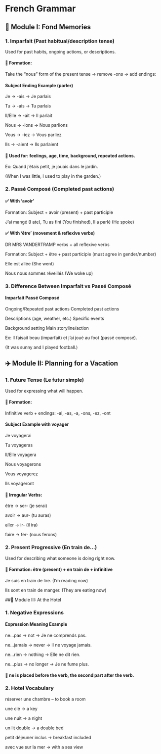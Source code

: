 # French Grammar
  
## 📘 Module I: Fond Memories


### 1. Imparfait (Past habitual/description tense)

Used for past habits, ongoing actions, or descriptions.


#### 🔧 Formation:

Take the “nous” form of the present tense → remove -ons → add endings:


#### Subject	Ending	Example (parler)

Je ->	-ais ->	Je parlais

Tu ->	-ais ->	Tu parlais

Il/Elle ->	-ait ->	Il parlait

Nous ->	-ions ->	Nous parlions

Vous ->	-iez ->	Vous parliez

Ils ->	-aient ->	Ils parlaient

#### 🎯 Used for: feelings, age, time, background, repeated actions.

Ex: Quand j’étais petit, je jouais dans le jardin.

(When I was little, I used to play in the garden.)


### 2. Passé Composé (Completed past actions)

#### ✅ With ‘avoir’

Formation: Subject + avoir (present) + past participle

J’ai mangé (I ate), Tu as fini (You finished), Il a parlé (He spoke)

#### ✅ With ‘être’ (movement & reflexive verbs)

DR MRS VANDERTRAMP verbs + all reflexive verbs

Formation: Subject + être + past participle (must agree in gender/number)

Elle est allée (She went)

Nous nous sommes réveillés (We woke up)


### 3. Difference Between Imparfait vs Passé Composé

#### Imparfait	Passé Composé

Ongoing/Repeated past actions	Completed past actions

Descriptions (age, weather, etc.)	Specific events

Background setting	Main storyline/action

Ex: Il faisait beau (imparfait) et j’ai joué au foot (passé composé).

(It was sunny and I played football.)




## ✈️ Module II: Planning for a Vacation


### 1. Future Tense (Le futur simple)

Used for expressing what will happen.


#### 🔧 Formation:

Infinitive verb + endings: -ai, -as, -a, -ons, -ez, -ont


#### Subject	Example with voyager

Je	voyagerai

Tu	voyageras

Il/Elle	voyagera

Nous	voyagerons

Vous	voyagerez

Ils	voyageront


#### 🧠 Irregular Verbs:

être → ser- (je serai)

avoir → aur- (tu auras)

aller → ir- (il ira)

faire → fer- (nous ferons)



###  2. Present Progressive (En train de...)

Used for describing what someone is doing right now.

#### 🔧 Formation: être (present) + en train de + infinitive

Je suis en train de lire. (I’m reading now)

Ils sont en train de manger. (They are eating now)




##🏨 Module III: At the Hotel


### 1. Negative Expressions

#### Expression	Meaning	Example

ne…pas -> not -> Je ne comprends pas.

ne…jamais -> never -> Il ne voyage jamais.

ne…rien -> nothing -> Elle ne dit rien.

ne…plus -> no longer -> Je ne fume plus.

#### 📌 ne is placed before the verb, the second part after the verb.

### 2. Hotel Vocabulary

réserver une chambre – to book a room

une clé  ->  a key

une nuit  ->  a night

un lit double  ->  a double bed

petit déjeuner inclus  ->  breakfast included

avec vue sur la mer  ->  with a sea view
